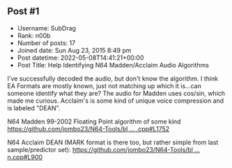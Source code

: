 ## Post #1
- Username: SubDrag
- Rank: n00b
- Number of posts: 17
- Joined date: Sun Aug 23, 2015 8:49 pm
- Post datetime: 2022-05-08T14:41:21+00:00
- Post Title: Help Identifying N64 Madden/Acclaim Audio Algorithms

I've successfully decoded the audio, but don't know the algorithm.  I think EA Formats are mostly known, just not matching up which it is...can someone identify what they are?  The audio for Madden uses cos/sin, which made me curious.  Acclaim's is some kind of unique voice compression and is labeled "DEAN".

N64 Madden 99-2002 Floating Point algorithm of some kind
[https://github.com/jombo23/N64-Tools/bl ... .cpp#L1752](https://github.com/jombo23/N64-Tools/blob/master/N64%20Sound%20Tool/N64SoundListToolUpdated/N64SoundLibrary/MaddenAudioDecompression.cpp#L1752)

N64 Acclaim DEAN (MARK format is there too, but rather simple from last sample/predictor set):
[https://github.com/jombo23/N64-Tools/bl ... n.cpp#L900](https://github.com/jombo23/N64-Tools/blob/master/N64%20Sound%20Tool/N64SoundListToolUpdated/N64SoundLibrary/AcclaimDEANAudioDecompression.cpp#L900)
